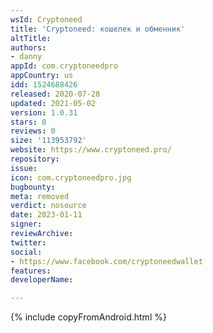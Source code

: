 ```yaml
---
wsId: Cryptoneed
title: 'Cryptoneed: кошелек и обменник'
altTitle: 
authors:
- danny
appId: com.cryptoneedpro
appCountry: us
idd: 1524688426
released: 2020-07-28
updated: 2021-05-02
version: 1.0.31
stars: 0
reviews: 0
size: '113953792'
website: https://www.cryptoneed.pro/
repository: 
issue: 
icon: com.cryptoneedpro.jpg
bugbounty: 
meta: removed
verdict: nosource
date: 2023-01-11
signer: 
reviewArchive: 
twitter: 
social:
- https://www.facebook.com/cryptoneedwallet
features: 
developerName: 

---
```


{% include copyFromAndroid.html %}
